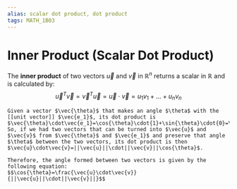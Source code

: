 ```yaml
---
alias: scalar dot product, dot product
tags: MATH_1B03
---
```

# Inner Product (Scalar Dot Product)
The **inner product** of two vectors $\vec{u}$ and $\vec{v}$ in $\mathbb{R}^n$ returns a scalar in $\mathbb{R}$ and is calculated by:
$$\vec{u}^T\vec{v}=\vec{v}^T\vec{u}=\vec{u}\cdot\vec{v}=u_1v_1+\dots+u_nv_n$$

```ad-note
Given a vector $\vec{\theta}$ that makes an angle $\theta$ with the [[unit vector]] $\vec{e_1}$, its dot product is $\vec{\theta}\cdot\vec{e_1}=\cos{\theta}\cdot{1}+\sin{\theta}\cdot{0}=\cos{\theta}$. So, if we had two vectors that can be turned into $\vec{u}$ and $\vec{v}$ from $\vec{\theta}$ and $\vec{e_1}$ and preserve that angle $\theta$ between the two vectors, its dot product is then $\vec{u}\cdot\vec{v}=||\vec{u}||\cdot||\vec{v}||\cos{\theta}$.

Therefore, the angle formed between two vectors is given by the following equation:
$$\cos{\theta}=\frac{\vec{u}\cdot\vec{v}}{||\vec{u}||\cdot||\vec{v}||}$$
```
